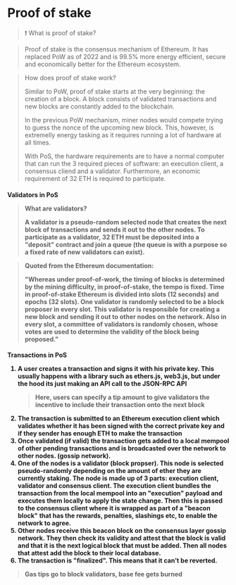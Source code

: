 # Proof of stake

> ❗ What is proof of stake?

> Proof of stake is the consensus mechanism of Ethereum. It has replaced PoW as of 2022 and is 99.5% more energy efficient, secure and economically better for the Ethereum ecosystem.

> How does proof of stake work?
>
> Similar to PoW, proof of stake starts at the very beginning: the creation of a block. A block consists of validated transactions and new blocks are constantly added to the blockchain.
>
> In the previous PoW mechanism, miner nodes would compete trying to guess the nonce of the upcoming new block. This, however, is extremelly energy tasking as it requires running a lot of hardware at all times.
>
> With PoS, the hardware requirements are to have a normal computer that can run the 3 required pieces of software: an execution client, a consensus cliend and a validator. Furthermore, an economic requirement of 32 ETH is required to participate.

<h4> Validators in PoS

> What are validators?
>
> A validator is a pseudo-random selected node that creates the next block of transactions and sends it out to the other nodes. To participate as a validator, 32 ETH must be deposited into a "deposit" contract and join a queue (the queue is with a purpose so a fixed rate of new validators can exist).

> Quoted from the Ethereum documentation:
>
> "Whereas under proof-of-work, the timing of blocks is determined by the mining difficulty, in proof-of-stake, the tempo is fixed. Time in proof-of-stake Ethereum is divided into slots (12 seconds) and epochs (32 slots). One validator is randomly selected to be a block proposer in every slot. This validator is responsible for creating a new block and sending it out to other nodes on the network. Also in every slot, a committee of validators is randomly chosen, whose votes are used to determine the validity of the block being proposed."

<h4> Transactions in PoS

1) A user creates a transaction and signs it with his private key. This usually happens with a library such as ethers.js, web3.js, but under the hood its just making an API call to the JSON-RPC API

   > Here, users can specify a tip amount to give validators the incentive to include their transaction onto the next block
   >

2. The transaction is submitted to an Ethereum execution client which validates whether it has been signed with the correct private key and if they sender has enough ETH to make the transaction
3. Once validated (if valid) the transaction gets added to a local mempool of other pending transactions and is broadcasted over the network to other nodes. (gossip network).
4. One of the nodes is a validator (block propser). This node is selected pseudo-randomly depending on the amount of ether they are currently staking. The node is made up of 3 parts: execution client, validator and consensus client. The execution client bundles the transaction from the local mempool into an "execution" payload and executes them locally to apply the state change. Then this is passed to the consensus client where it is wrapped as part of a "beacon block" that has the rewards, penalties, slashings etc, to enable the network to agree.
5. Other nodes receive this beacon block on the consensus layer gossip network. They then check its validity and attest that the block is valid and that it is the next logical block that must be added. Then all nodes that attest add the block to their local database.
6. The transaction is "finalized". This means that it can't be reverted.


> Gas tips go to block validators, base fee gets burned
